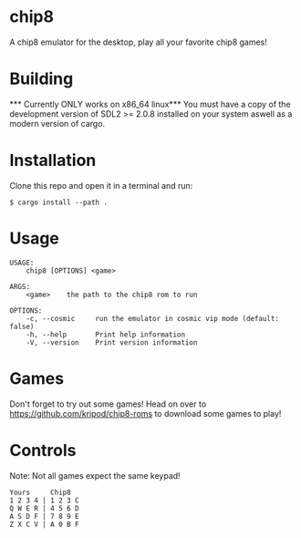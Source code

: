 # chip8
A chip8 emulator for the desktop, play all your favorite chip8 games!
# Building
*** Currently ONLY works on x86_64 linux***
You must have a copy of the development version of SDL2 >= 2.0.8 installed on your system aswell as a modern version of cargo.
# Installation
Clone this repo and open it in a terminal and run:
```
$ cargo install --path .
```
# Usage
```
USAGE:
    chip8 [OPTIONS] <game>

ARGS:
    <game>    the path to the chip8 rom to run

OPTIONS:
    -c, --cosmic     run the emulator in cosmic vip mode (default: false)
    -h, --help       Print help information
    -V, --version    Print version information
```
# Games
Don't forget to try out some games! Head on over to https://github.com/kripod/chip8-roms to download some games to play!

# Controls
Note: Not all games expect the same keypad!


```
Yours     Chip8
1 2 3 4 | 1 2 3 C
Q W E R | 4 5 6 D
A S D F | 7 8 9 E
Z X C V | A 0 B F
```
